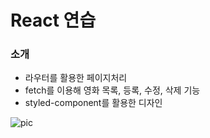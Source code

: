 # React 연습

### 소개
- 라우터를 활용한 페이지처리
- fetch를 이용해 영화 목록, 등록, 수정, 삭제 기능
- styled-component를 활용한 디자인

![pic](https://user-images.githubusercontent.com/69226729/95169861-80d53780-07ee-11eb-9ae4-4f01abf8b494.PNG)
